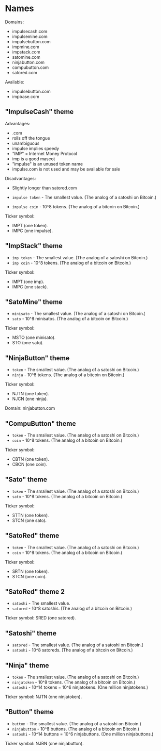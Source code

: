 # Names

Domains:
- impulsecash.com
- impulsemine.com
- impulsebutton.com
- impmine.com
- impstack.com
- satomine.com
- ninjabutton.com
- compubutton.com
- satored.com

Available:
- impulsebutton.com
- impbase.com

## "ImpulseCash" theme

Advantages:
- .com
- rolls off the tongue
- unambiguous
- impulse implies speedy
- "IMP" = Internet Money Protocol
- imp is a good mascot
- "impulse" is an unused token name
- impulse.com is not used and may be available for sale

Disadvantages:
- Slightly longer than satored.com

- `impulse token` - The smallest value. (The analog of a satoshi on Bitcoin.)
- `impulse coin` - 10^8 tokens. (The analog of a bitcoin on Bitcoin.)

Ticker symbol:
- IMPT (one token).
- IMPC (one impulse).

## "ImpStack" theme

- `imp token` - The smallest value. (The analog of a satoshi on Bitcoin.)
- `imp coin` - 10^8 tokens. (The analog of a bitcoin on Bitcoin.)

Ticker symbol:
- IMPT (one imp).
- IMPC (one stack).

## "SatoMine" theme

- `minisato` - The smallest value. (The analog of a satoshi on Bitcoin.)
- `sato` - 10^8 minisatos. (The analog of a bitcoin on Bitcoin.)

Ticker symbol:
- MSTO (one minisato).
- STO (one sato).

## "NinjaButton" theme

- `token` - The smallest value. (The analog of a satoshi on Bitcoin.)
- `ninja` - 10^8 tokens. (The analog of a bitcoin on Bitcoin.)

Ticker symbol:
- NJTN (one token).
- NJCN (one ninja).

Domain: ninjabutton.com

## "CompuButton" theme

- `token` - The smallest value. (The analog of a satoshi on Bitcoin.)
- `coin` - 10^8 tokens. (The analog of a bitcoin on Bitcoin.)

Ticker symbol:
- CBTN (one token).
- CBCN (one coin).

## "Sato" theme

- `token` - The smallest value. (The analog of a satoshi on Bitcoin.)
- `sato` - 10^8 tokens. (The analog of a bitcoin on Bitcoin.)

Ticker symbol:
- STTN (one token).
- STCN (one sato).

## "SatoRed" theme

- `token` - The smallest value. (The analog of a satoshi on Bitcoin.)
- `coin` - 10^8 tokens. (The analog of a bitcoin on Bitcoin.)

Ticker symbol:
- SRTN (one token).
- STCN (one coin).

## "SatoRed" theme 2

- `satoshi` - The smallest value.
- `satored` - 10^8 satoshis. (The analog of a bitcoin on Bitcoin.)

Ticker symbol: SRED (one satored).

## "Satoshi" theme

- `satored` - The smallest value. (The analog of a satoshi on Bitcoin.)
- `satoshi` - 10^8 satoreds. (The analog of a bitcoin on Bitcoin.)

## "Ninja" theme

- `token` - The smallest value. (The analog of a satoshi on Bitcoin.)
- `ninjatoken` - 10^8 tokens. (The analog of a bitcoin on Bitcoin.)
- `satoshi` - 10^14 tokens = 10^6 ninjatokens. (One million ninjatokens.)

Ticker symbol: NJTN (one ninjatoken).

## "Button" theme

- `button` - The smallest value. (The analog of a satoshi on Bitcoin.)
- `ninjabutton` - 10^8 buttons. (The analog of a bitcoin on Bitcoin.)
- `satoshi` - 10^14 buttons = 10^6 ninjabuttons. (One million ninjabuttons.)

Ticker symbol: NJBN (one ninjabutton).